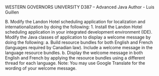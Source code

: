 WESTERN GOVERNORS UNIVERSITY
D387 – Advanced Java
Author - Luis Guillen

B.  Modify the Landon Hotel scheduling application for localization and internationalization by doing the following:
    1. Install the Landon Hotel scheduling application in your integrated development environment (IDE). Modify the Java classes of application to display a welcome message by doing the following:
        a. Build resource bundles for both English and French (languages required by Canadian law). Include a welcome message in the language resource bundles.
        b. Display the welcome message in both English and French by applying the resource bundles using a different thread for each language.
Note: You may use Google Translate for the wording of your welcome message.
